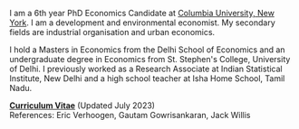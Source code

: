 I am a 6th year PhD Economics Candidate at [Columbia University, New York](https://econ.columbia.edu). I am a development and environmental economist. My secondary fields are industrial organisation and urban economics.

I hold a Masters in Economics from the Delhi School of Economics and an undergraduate degree in Economics from St. Stephen's College, University of Delhi. I previously worked as a Research Associate at Indian Statistical Institute, New Delhi and a high school teacher at Isha Home School, Tamil Nadu.  

__[Curriculum Vitae](https://k-utkarsh.github.io/pdf/academic_CV_july.pdf)__ (Updated July 2023)  
References: Eric Verhoogen, Gautam Gowrisankaran, Jack Willis
